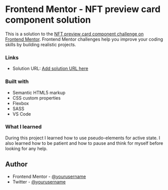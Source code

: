 # Frontend Mentor - NFT preview card component solution

This is a solution to the [NFT preview card component challenge on Frontend Mentor](https://www.frontendmentor.io/challenges/nft-preview-card-component-SbdUL_w0U). Frontend Mentor challenges help you improve your coding skills by building realistic projects. 

### Links

- Solution URL: [Add solution URL here](https://your-solution-url.com)

### Built with

- Semantic HTML5 markup
- CSS custom properties
- Flexbox
- SASS
- VS Code

### What I learned
  During this project I learned how to use pseudo-elements for active state. I also learned how to be patient and how to pause and think for myself before looking for any help.


## Author

- Frontend Mentor - [@yourusername](https://www.frontendmentor.io/profile/yourusername)
- Twitter - [@yourusername](https://www.twitter.com/yourusername)
